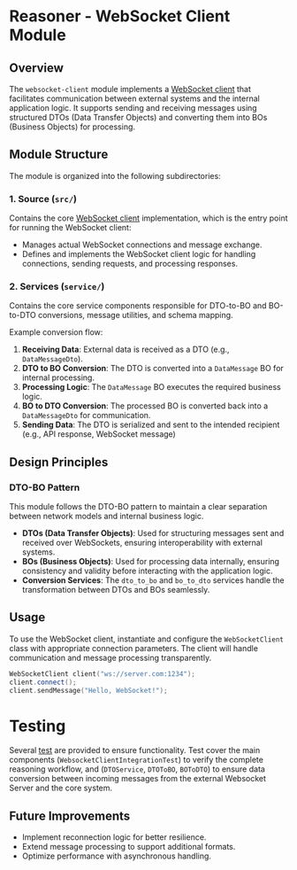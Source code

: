 # Reasoner - WebSocket Client Module

## Overview
The `websocket-client` module implements a [WebSocket client](main.cpp) that facilitates communication between external systems and the internal application logic. It supports sending and receiving messages using structured DTOs (Data Transfer Objects) and converting them into BOs (Business Objects) for processing.

## Module Structure
The module is organized into the following subdirectories:

### 1.  **Source** (`src/`)
Contains the core [WebSocket client](main.cpp) implementation, which is the entry point for running the WebSocket client: 
- Manages actual WebSocket connections and message exchange.
- Defines and implements the WebSocket client logic for handling connections, sending requests, and processing responses.

### 2. **Services** (`service/`)
Contains the core service components responsible for DTO-to-BO and BO-to-DTO conversions, message utilities, and schema mapping.

Example conversion flow:

1. **Receiving Data**: External data is received as a DTO (e.g., `DataMessageDto`).
2. **DTO to BO Conversion**: The DTO is converted into a `DataMessage` BO for internal processing.
3. **Processing Logic**: The `DataMessage` BO executes the required business logic.
4. **BO to DTO Conversion**: The processed BO is converted back into a `DataMessageDto` for communication.
5. **Sending Data**: The DTO is serialized and sent to the intended recipient (e.g., API response, WebSocket message)

## Design Principles
### **DTO-BO Pattern**
This module follows the DTO-BO pattern to maintain a clear separation between network models and internal business logic.

- **DTOs (Data Transfer Objects)**: Used for structuring messages sent and received over WebSockets, ensuring interoperability with external systems.
- **BOs (Business Objects)**: Used for processing data internally, ensuring consistency and validity before interacting with the application logic.
- **Conversion Services**: The `dto_to_bo` and `bo_to_dto` services handle the transformation between DTOs and BOs seamlessly.

## Usage
To use the WebSocket client, instantiate and configure the `WebSocketClient` class with appropriate connection parameters. The client will handle communication and message processing transparently.

```cpp
WebSocketClient client("ws://server.com:1234");
client.connect();
client.sendMessage("Hello, WebSocket!");
```

# Testing

Several [test](../tests/) are provided to ensure functionality. Test cover the main components (`WebsocketClientIntegrationTest`) to verify the complete reasoning workflow, and (`DTOService`, `DTOToBO`, `BOToDTO`) to ensure data conversion between incoming messages from the external Websocket Server and the core system.

## Future Improvements
- Implement reconnection logic for better resilience.
- Extend message processing to support additional formats.
- Optimize performance with asynchronous handling.

